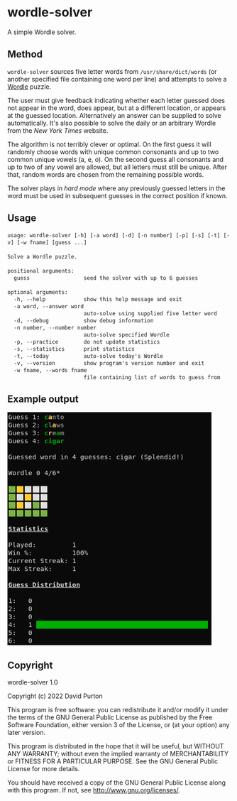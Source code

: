 # wordle-solver

A simple Wordle solver.

## Method

`wordle-solver` sources five letter words from `/usr/share/dict/words` (or
another specified file containing one word per line) and attempts to solve a
[Wordle](https://www.nytimes.com/games/wordle/index.html) puzzle.

The user must give feedback indicating whether each letter guessed does not
appear in the word, does appear, but at a different location, or appears at
the guessed location. Alternatively an answer can be supplied to solve
automatically. It's also possible to solve the daily or an arbitrary Wordle
from the *New York Times* website.

The algorithm is not terribly clever or optimal. On the first guess it will
randomly choose words with unique common consonants and up to two common
unique vowels (a, e, o). On the second guess all consonants and up to two of
any vowel are allowed, but all letters must still be unique. After that,
random words are chosen from the remaining possible words.

The solver plays in *hard mode* where any previously guessed letters in the
word must be used in subsequent guesses in the correct position if known.

## Usage

```
usage: wordle-solver [-h] [-a word] [-d] [-n number] [-p] [-s] [-t] [-v] [-w fname] [guess ...]

Solve a Wordle puzzle.

positional arguments:
  guess                 seed the solver with up to 6 guesses

optional arguments:
  -h, --help            show this help message and exit
  -a word, --answer word
                        auto-solve using supplied five letter word
  -d, --debug           show debug information
  -n number, --number number
                        auto-solve specified Wordle
  -p, --practice        do not update statistics
  -s, --statistics      print statistics
  -t, --today           auto-solve today's Wordle
  -v, --version         show program's version number and exit
  -w fname, --words fname
                        file containing list of words to guess from
```

## Example output

![Solution to Wordle 0](wordle-solver.png?raw=true)

## Copyright

wordle-solver 1.0

Copyright (c) 2022  David Purton

This program is free software: you can redistribute it and/or modify
it under the terms of the GNU General Public License as published by
the Free Software Foundation, either version 3 of the License, or
(at your option) any later version.

This program is distributed in the hope that it will be useful,
but WITHOUT ANY WARRANTY; without even the implied warranty of
MERCHANTABILITY or FITNESS FOR A PARTICULAR PURPOSE.  See the
GNU General Public License for more details.

You should have received a copy of the GNU General Public License
along with this program.  If not, see <http://www.gnu.org/licenses/>.
